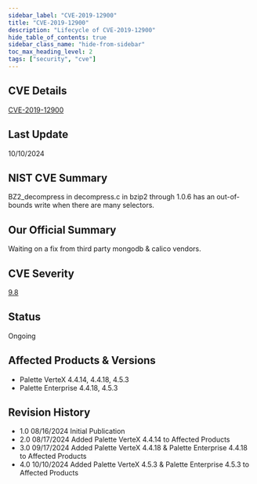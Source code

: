 ```yaml
---
sidebar_label: "CVE-2019-12900"
title: "CVE-2019-12900"
description: "Lifecycle of CVE-2019-12900"
hide_table_of_contents: true
sidebar_class_name: "hide-from-sidebar"
toc_max_heading_level: 2
tags: ["security", "cve"]
---
```


## CVE Details

[CVE-2019-12900](https://nvd.nist.gov/vuln/detail/CVE-2019-12900)

## Last Update

10/10/2024

## NIST CVE Summary

BZ2_decompress in decompress.c in bzip2 through 1.0.6 has an out-of-bounds write when there are many selectors.

## Our Official Summary

Waiting on a fix from third party mongodb & calico vendors.

## CVE Severity

[9.8](https://nvd.nist.gov/vuln/detail/CVE-2019-12900)

## Status

Ongoing

## Affected Products & Versions

- Palette VerteX 4.4.14, 4.4.18, 4.5.3
- Palette Enterprise 4.4.18, 4.5.3

## Revision History

- 1.0 08/16/2024 Initial Publication
- 2.0 08/17/2024 Added Palette VerteX 4.4.14 to Affected Products
- 3.0 09/17/2024 Added Palette VerteX 4.4.18 & Palette Enterprise 4.4.18 to Affected Products
- 4.0 10/10/2024 Added Palette VerteX 4.5.3 & Palette Enterprise 4.5.3 to Affected Products
